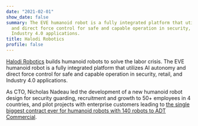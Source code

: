 ```yaml
---
date: "2021-02-01"
show_date: false
summary: The EVE humanoid robot is a fully integrated platform that utilizes AI autonomy
  and direct force control for safe and capable operation in security, retail, and
  Industry 4.0 applications.
title: Halodi Robotics
profile: false
---
```


[Halodi Robotics](https://www.halodi.com/) builds humanoid robots to solve the labor crisis. The EVE humanoid robot is a fully integrated platform that utilizes AI autonomy and direct force control for safe and capable operation in security, retail, and Industry 4.0 applications.

As CTO, Nicholas Nadeau led the development of a new humanoid robot design for security guarding, recruitment and growth to 50+ employees in 4 countries, and pilot projects with enterprise customers leading to [the single biggest contract ever for humanoid robots with 140 robots to ADT Commercial](https://www.halodi.com/press-releases/halodi-robotics-inks-contract-with-adt-commercial-for-delivery-of-140-humanoid-robots).
